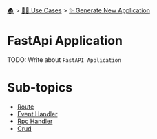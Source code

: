 <!--startTocHeader-->
[🏠](../../../README.md) > [👷🏽 Use Cases](../../README.md) > [✨ Generate New Application](../README.md)
# FastApi Application
<!--endTocHeader-->
TODO: Write about `FastAPI Application`
<!--startTocSubTopic-->
# Sub-topics
* [Route](route.md)
* [Event Handler](event-handler.md)
* [Rpc Handler](rpc-handler.md)
* [Crud](crud.md)
<!--endTocSubTopic-->